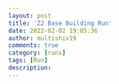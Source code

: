 ```yaml
---
layout: post
title: 'Z2 Base Building Run'
date: 2022-02-02 19:05:36
author: multishiv19
comments: true
category: [runs]
tags: [Run]
description: 
---
```


<div width='100%' class='strava-embed-placeholder' data-embed-type='activity' data-embed-id='6618560368'></div>
<script src='https://strava-embeds.com/embed.js'></script>

